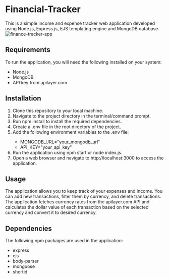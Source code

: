 # Financial-Tracker
This is a simple income and expense tracker web application developed using Node.js, Express.js, EJS templating engine and MongoDB database.
![finance-tracker-app](https://user-images.githubusercontent.com/38762229/235467671-4938bb0f-d0b0-4b33-bbeb-6f831307b60f.png)



<h2>Requirements</h2>
To run the application, you will need the following installed on your system:

<ul>
<li>Node.js</li>
<li>MongoDB</li>
<li>API key from apilayer.com</li>
</ul>

<h2>Installation</h2>
<ol>
<li>Clone this repository to your local machine.</li>
<li>Navigate to the project directory in the terminal/command prompt.</li>
<li>Run npm install to install the required dependencies.</li>
<li>Create a .env file in the root directory of the project.</li>
<li>Add the following environment variables to the .env file:</li>
<ul>
<li>MONGODB_URL="your_mongodb_url"</li>
<li>API_KEY="your_api_key"</li>
</ul>
<li>Run the application using npm start or node index.js.</li>
<li>Open a web browser and navigate to http://localhost:3000 to access the application.</li>
</ol>

<h2>Usage</h2>
The application allows you to keep track of your expenses and income. You can add new transactions, filter them by currency, and delete transactions. The application fetches currency rates from the apilayer.com API and calculates the dollar value of each transaction based on the selected currency and convert it to desired currency.


<h2>Dependencies</h2>
The following npm packages are used in the application:

<ul>
<li>express</li>
<li>ejs</li>
<li>body-parser</li>
<li>mongoose</li>
<li>shortid</li>
</ul>









